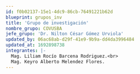 ```yaml
---
id: f0b02137-15e1-4dc9-86cb-76491221b62d
blueprint: grupos_inv
title: 'Grupo de investigación'
nombre_grupo: COVUSBA
jefe_grupo: 'Dr. Nilton César Gómez Urviola'
updated_by: 06ac68ab-d29f-41e9-9b9a-dd4da3996484
updated_at: 1692898738
integrantes: |-
  Mag. Liliam Rocío Barcena Rodriguez.<br>
  Mag. Keyro Alberto Melendez Flores.
---
```

